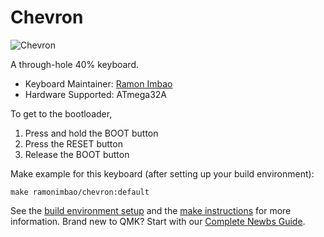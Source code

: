 # Chevron

![Chevron](https://i.imgur.com/abOuPNdl.png)

A through-hole 40% keyboard.

* Keyboard Maintainer: [Ramon Imbao](https://github.com/ramonimbao)
* Hardware Supported: ATmega32A

To get to the bootloader,

 1. Press and hold the BOOT button
 2. Press the RESET button
 3. Release the BOOT button

Make example for this keyboard (after setting up your build environment):

    make ramonimbao/chevron:default

See the [build environment setup](https://docs.qmk.fm/#/getting_started_build_tools) and the [make instructions](https://docs.qmk.fm/#/getting_started_make_guide) for more information. Brand new to QMK? Start with our [Complete Newbs Guide](https://docs.qmk.fm/#/newbs).
